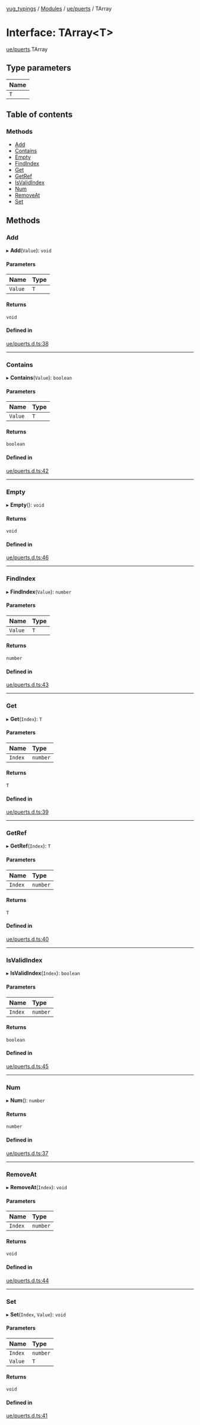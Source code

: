 [yug_typings](../README.md) / [Modules](../modules.md) / [ue/puerts](../modules/ue_puerts.md) / TArray

# Interface: TArray<T\>

[ue/puerts](../modules/ue_puerts.md).TArray

## Type parameters

| Name |
| :------ |
| `T` |

## Table of contents

### Methods

- [Add](ue_puerts.TArray.md#add)
- [Contains](ue_puerts.TArray.md#contains)
- [Empty](ue_puerts.TArray.md#empty)
- [FindIndex](ue_puerts.TArray.md#findindex)
- [Get](ue_puerts.TArray.md#get)
- [GetRef](ue_puerts.TArray.md#getref)
- [IsValidIndex](ue_puerts.TArray.md#isvalidindex)
- [Num](ue_puerts.TArray.md#num)
- [RemoveAt](ue_puerts.TArray.md#removeat)
- [Set](ue_puerts.TArray.md#set)

## Methods

### Add

▸ **Add**(`Value`): `void`

#### Parameters

| Name | Type |
| :------ | :------ |
| `Value` | `T` |

#### Returns

`void`

#### Defined in

[ue/puerts.d.ts:38](https://github.com/YugMetaverse/yug_typings/blob/25cad34/ue/puerts.d.ts#L38)

___

### Contains

▸ **Contains**(`Value`): `boolean`

#### Parameters

| Name | Type |
| :------ | :------ |
| `Value` | `T` |

#### Returns

`boolean`

#### Defined in

[ue/puerts.d.ts:42](https://github.com/YugMetaverse/yug_typings/blob/25cad34/ue/puerts.d.ts#L42)

___

### Empty

▸ **Empty**(): `void`

#### Returns

`void`

#### Defined in

[ue/puerts.d.ts:46](https://github.com/YugMetaverse/yug_typings/blob/25cad34/ue/puerts.d.ts#L46)

___

### FindIndex

▸ **FindIndex**(`Value`): `number`

#### Parameters

| Name | Type |
| :------ | :------ |
| `Value` | `T` |

#### Returns

`number`

#### Defined in

[ue/puerts.d.ts:43](https://github.com/YugMetaverse/yug_typings/blob/25cad34/ue/puerts.d.ts#L43)

___

### Get

▸ **Get**(`Index`): `T`

#### Parameters

| Name | Type |
| :------ | :------ |
| `Index` | `number` |

#### Returns

`T`

#### Defined in

[ue/puerts.d.ts:39](https://github.com/YugMetaverse/yug_typings/blob/25cad34/ue/puerts.d.ts#L39)

___

### GetRef

▸ **GetRef**(`Index`): `T`

#### Parameters

| Name | Type |
| :------ | :------ |
| `Index` | `number` |

#### Returns

`T`

#### Defined in

[ue/puerts.d.ts:40](https://github.com/YugMetaverse/yug_typings/blob/25cad34/ue/puerts.d.ts#L40)

___

### IsValidIndex

▸ **IsValidIndex**(`Index`): `boolean`

#### Parameters

| Name | Type |
| :------ | :------ |
| `Index` | `number` |

#### Returns

`boolean`

#### Defined in

[ue/puerts.d.ts:45](https://github.com/YugMetaverse/yug_typings/blob/25cad34/ue/puerts.d.ts#L45)

___

### Num

▸ **Num**(): `number`

#### Returns

`number`

#### Defined in

[ue/puerts.d.ts:37](https://github.com/YugMetaverse/yug_typings/blob/25cad34/ue/puerts.d.ts#L37)

___

### RemoveAt

▸ **RemoveAt**(`Index`): `void`

#### Parameters

| Name | Type |
| :------ | :------ |
| `Index` | `number` |

#### Returns

`void`

#### Defined in

[ue/puerts.d.ts:44](https://github.com/YugMetaverse/yug_typings/blob/25cad34/ue/puerts.d.ts#L44)

___

### Set

▸ **Set**(`Index`, `Value`): `void`

#### Parameters

| Name | Type |
| :------ | :------ |
| `Index` | `number` |
| `Value` | `T` |

#### Returns

`void`

#### Defined in

[ue/puerts.d.ts:41](https://github.com/YugMetaverse/yug_typings/blob/25cad34/ue/puerts.d.ts#L41)
